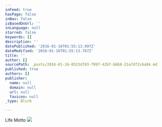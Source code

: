 ```yaml
---
inFeed: true
hasPage: false
inNav: false
isBasedOnUrl: ''
inLanguage: null
starred: false
keywords: []
description: ''
datePublished: '2016-01-16T01:55:13.997Z'
dateModified: '2016-01-16T01:55:13.767Z'
title: ''
author: []
sourcePath: _posts/2016-01-16-0523d703-f997-42b7-b6b8-21a7df2c6a84.md
published: true
authors: []
publisher:
  name: null
  domain: null
  url: null
  favicon: null
_type: Blurb

---
```

Life Motto
![](https://s3-us-west-2.amazonaws.com/the-grid-img/p/15d9f0b5b48e8d46a0da633b65f39331257ff0b4.jpg)
